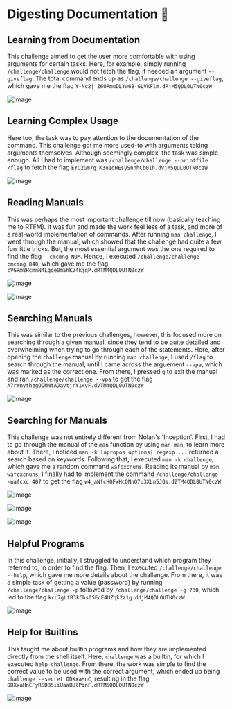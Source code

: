 # Digesting Documentation 📄

## Learning from Documentation
This challenge aimed to get the user more comfortable with using arguments for certain tasks. Here, for example, simply running ```/challenge/challenge``` would not fetch the flag, it needed an argument ```--giveflag```. The total command ends up as ```/challenge/challenge --giveflag```, which gave me the flag 
`Y-Nc2j_Z6ORmuDLYw6B-GLVKFlm.dRjM5QDL0UTN0czW`

![image](https://github.com/user-attachments/assets/35cdf88d-a3e5-440b-9d24-ef970f17afeb)

## Learning Complex Usage
Here too, the task was to pay attention to the documentation of the command. This challenge got me more used-to with arguments taking arguments themselves. Although seemingly complex, the task was simple enough. All I had to implement was ```/challenge/challenge --printfile /flag``` to fetch the flag `EYO2Gm7g_K3o1dHEsySnnhCb0Ih.dVjM5QDL0UTN0czW`

![image](https://github.com/user-attachments/assets/5c4e5be3-decc-4ef8-b25c-7020b59a54d3)

## Reading Manuals
This was perhaps the most important challenge till now (basically teaching me to RTFM). It was fun and made the work feel less of a task, and more of a real-world implementation of commands. After running ```man challenge```, I went through the manual, which showed that the challenge had quite a few fun little tricks. But, the most essential argument was the one required to find the flag ```--cmcmng NUM```. Hence, I executed ```/challenge/challenge --cmcmng 840```, which gave me the flag 
`cVGRm8HcmnN4Lgqe0m5hKV4kjqP.dRTM4QDL0UTN0czW`

![image](https://github.com/user-attachments/assets/6bb3606d-2fdb-4d67-8878-afeee1be0a71)

![image](https://github.com/user-attachments/assets/50bb1cc7-fa53-4d00-87a6-392a28842cc4)

## Searching Manuals
This was similar to the previous challenges, however, this focused more on searching through a given manual, since they tend to be quite detailed and overwhelming when trying to go through each of the statements. Here, after opening the `challenge` manual by running ```man challenge```, I used ```/flag``` to search through the manual, until I came across the arguement `--vpa`, which was marked as the correct one. From there, I pressed ```q``` to exit the manual and ran ```/challenge/challenge --vpa``` to get the flag `A7rWnythzgOOMNtAJavtjrY1xvF.dVTM4QDL0UTN0czW`

![image](https://github.com/user-attachments/assets/21f900e3-fb4d-4984-be04-dbda87541582)

## Searching for Manuals
This challenge was not entirely different from Nolan's 'Inception'. First, I had to go through the manual of the `man` function by using ```man man```, to learn more about it. There, I noticed `man -k [apropos options] regexp ...` returned a search based on keywords. Following that, I executed ```man -k challenge```, which gave me a random command `wafcxcnuns`. Reading its manual by ```man wafcxcnuns```, I finally had to implement the command ```/challenge/challenge --wafcxc 407``` to get the flag `w4_aNfcH0FxHcQNnO7u3XLn5JQs.dZTM4QDL0UTN0czW`

![image](https://github.com/user-attachments/assets/ca5f4e96-e2bc-4d02-8a38-1f5cdf35ffe2)

![image](https://github.com/user-attachments/assets/77c06a60-9261-49b9-83ea-748a741f32ac)

![image](https://github.com/user-attachments/assets/48af5a26-f90d-48e8-b90f-08412cd1b654)

## Helpful Programs
In this challenge, initially, I struggled to understand which program they referred to, in order to find the flag. Then, I executed ```/challenge/challenge --help```, which gave me more details about the challenge. From there, it was a simple task of getting a value (password) by running ```/challenge/challenge -p``` followed by ```/challenge/challenge -g 730```, which led to the flag `kcL7gLfB3kCbs0SEcE4UZqk2z1g.ddjM4QDL0UTN0czW`

![image](https://github.com/user-attachments/assets/99b25e14-260f-4d8d-82f0-67cda64a6e6f)

## Help for Builtins
This taught me about builtin programs and how they are implemented directly from the shell itself. Here, `challenge` was a builtin, for which I executed ```help challenge```. From there, the work was simple to find the correct value to be used with the correct argument, which ended up being ```challenge --secret QDXxaHnC```, resulting in the flag `QDXxaHnCFyRSD85iiUaaBUlPinF.dRTM5QDL0UTN0czW`

![image](https://github.com/user-attachments/assets/72816b56-b44f-44a7-a079-6b247f4d434c)

